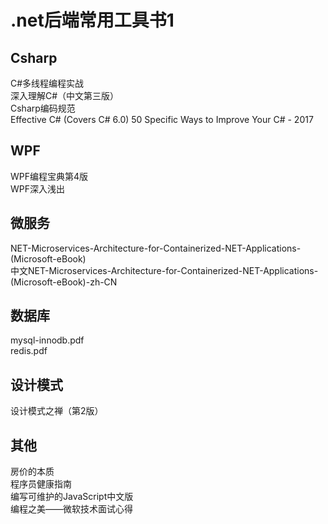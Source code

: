 # .net后端常用工具书1


## Csharp
C#多线程编程实战<br>
深入理解C#（中文第三版）<br>
Csharp编码规范<br>
Effective C# (Covers C# 6.0) 50 Specific Ways to Improve Your C# - 2017
## WPF
WPF编程宝典第4版<br>
WPF深入浅出
## 微服务
NET-Microservices-Architecture-for-Containerized-NET-Applications-(Microsoft-eBook)<br>
中文NET-Microservices-Architecture-for-Containerized-NET-Applications-(Microsoft-eBook)-zh-CN

## 数据库
mysql-innodb.pdf<br>
redis.pdf

## 设计模式
设计模式之禅（第2版）

## 其他
房价的本质<br>
程序员健康指南<br>
编写可维护的JavaScript中文版<br>
编程之美——微软技术面试心得
